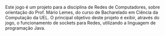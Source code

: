 Este jogo é um projeto para a disciplina de Redes de Computadores, sobre orientação do Prof. Mário Lemes, do curso de Bacharelado em Ciência da Computação da UEL.
O principal objetivo deste projeto é exibir, através do jogo, o funcionamento de sockets para Redes, utilizando a linguagem de programação Java.
